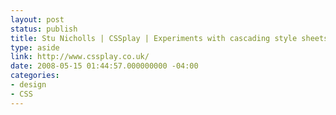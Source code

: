```yaml
---
layout: post
status: publish
title: Stu Nicholls | CSSplay | Experiments with cascading style sheets | Doing it with Style
type: aside
link: http://www.cssplay.co.uk/
date: 2008-05-15 01:44:57.000000000 -04:00
categories:
- design
- CSS
---
```


